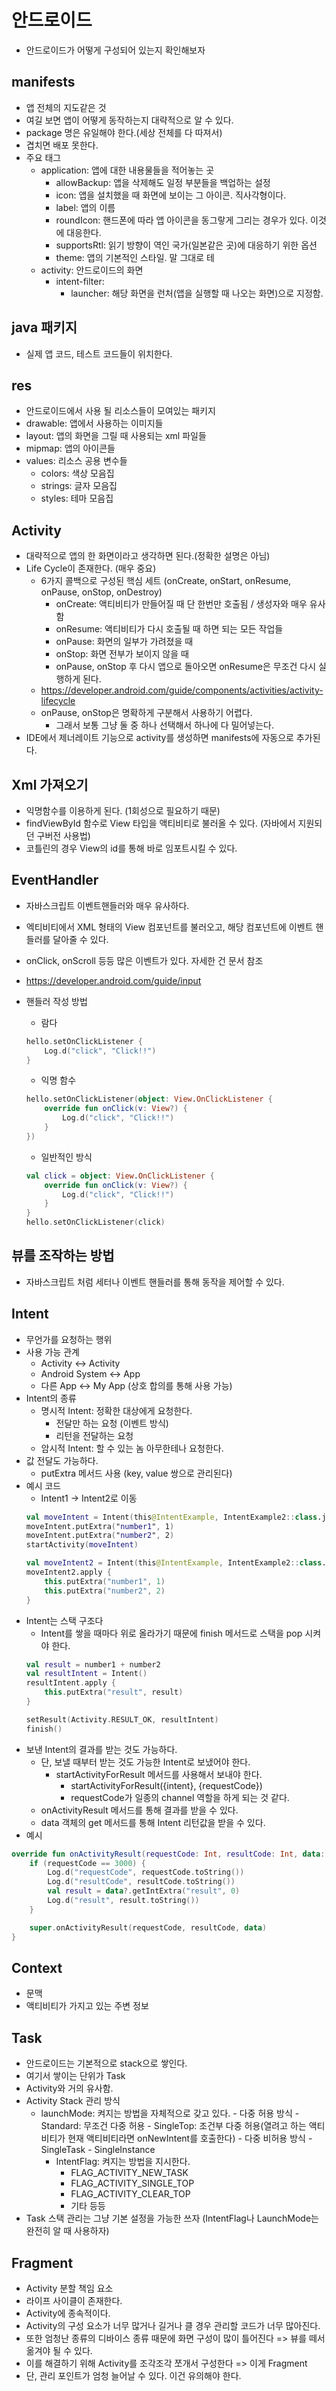 # 안드로이드
- 안드로이드가 어떻게 구성되어 있는지 확인해보자

## manifests
- 앱 전체의 지도같은 것
- 여길 보면 앱이 어떻게 동작하는지 대략적으로 알 수 있다.
- package 명은 유일해야 한다.(세상 전체를 다 따져서)
- 겹치면 배포 못한다.
- 주요 태그
    - application: 앱에 대한 내용물들을 적어놓는 곳
        - allowBackup: 앱을 삭제해도 일정 부분들을 백업하는 설정
        - icon: 앱을 설치했을 때 화면에 보이는 그 아이콘. 직사각형이다.
        - label: 앱의 이름
        - roundIcon: 핸드폰에 따라 앱 아이콘을 동그랗게 그리는 경우가 있다. 이것에 대응한다.
        - supportsRtl: 읽기 방향이 역인 국가(일본같은 곳)에 대응하기 위한 옵션
        - theme: 앱의 기본적인 스타일. 말 그대로 테
    - activity: 안드로이드의 화면
        - intent-filter:
            - launcher: 해당 화면을 런처(앱을 실행할 때 나오는 화면)으로 지정함.

## java 패키지
- 실제 앱 코드, 테스트 코드들이 위치한다.

## res
- 안드로이드에서 사용 될 리소스들이 모여있는 패키지
- drawable: 앱에서 사용하는 이미지들
- layout: 앱의 화면을 그릴 때 사용되는 xml 파일들
- mipmap: 앱의 아이콘들
- values: 리소스 공용 변수들
    - colors: 색상 모음집
    - strings: 글자 모음집
    - styles: 테마 모음집

## Activity
- 대략적으로 앱의 한 화면이라고 생각하면 된다.(정확한 설명은 아님)
- Life Cycle이 존재한다. (매우 중요)
    - 6가지 콜백으로 구성된 핵심 세트 (onCreate, onStart, onResume, onPause, onStop, onDestroy)
        - onCreate: 액티비티가 만들어질 때 단 한번만 호출됨 / 생성자와 매우 유사함
        - onResume: 액티비티가 다시 호출될 때 하면 되는 모든 작업들
        - onPause: 화면의 일부가 가려졌을 때
        - onStop: 화면 전부가 보이지 않을 때
        - onPause, onStop 후 다시 앱으로 돌아오면 onResume은 무조건 다시 실행하게 된다.
    - https://developer.android.com/guide/components/activities/activity-lifecycle
    - onPause, onStop은 명확하게 구분해서 사용하기 어렵다.
        - 그래서 보통 그냥 둘 중 하나 선택해서 하나에 다 밀어넣는다.
- IDE에서 제너레이트 기능으로 activity를 생성하면 manifests에 자동으로 추가된다.

## Xml 가져오기
- 익명함수를 이용하게 된다. (1회성으로 필요하기 때문)
- findViewById 함수로 View 타입을 액티비티로 불러올 수 있다. (자바에서 지원되던 구버전 사용법)
- 코틀린의 경우 View의 id를 통해 바로 임포트시킬 수 있다.

## EventHandler
- 자바스크립트 이벤트핸들러와 매우 유사하다.
- 엑티비티에서 XML 형태의 View 컴포넌트를 불러오고, 해당 컴포넌트에 이벤트 핸들러를 달아줄 수 있다.
- onClick, onScroll 등등 많은 이벤트가 있다. 자세한 건 문서 참조
- https://developer.android.com/guide/input
- 핸들러 작성 방법
    - 람다
    ```kotlin
    hello.setOnClickListener {
        Log.d("click", "Click!!")
    }
    ```

    - 익명 함수
    ```kotlin
    hello.setOnClickListener(object: View.OnClickListener {
        override fun onClick(v: View?) {
            Log.d("click", "Click!!")
        }
    })
    ```

    - 일반적인 방식
    ```kotlin
    val click = object: View.OnClickListener {
        override fun onClick(v: View?) {
            Log.d("click", "Click!!")
        }
    }
    hello.setOnClickListener(click)
    ```

## 뷰를 조작하는 방법
- 자바스크립트 처럼 세터나 이벤트 핸들러를 통해 동작을 제어할 수 있다.

## Intent
- 무언가를 요청하는 행위
- 사용 가능 관계
    - Activity <-> Activity
    - Android System <-> App
    - 다른 App <-> My App (상호 합의를 통해 사용 가능)
- Intent의 종류
    - 명시적 Intent: 정확한 대상에게 요청한다.
        - 전달만 하는 요청 (이벤트 방식)
        - 리턴을 전달하는 요청
    - 암시적 Intent: 할 수 있는 놈 아무한테나 요청한다.
- 값 전달도 가능하다.
    - putExtra 메서드 사용 (key, value 쌍으로 관리된다)
- 예시 코드
    - Intent1 -> Intent2로 이동
    ```kotlin
    val moveIntent = Intent(this@IntentExample, IntentExample2::class.java)
    moveIntent.putExtra("number1", 1)
    moveIntent.putExtra("number2", 2)
    startActivity(moveIntent)
    ```
    ```kotlin
    val moveIntent2 = Intent(this@IntentExample, IntentExample2::class.java)
    moveIntent2.apply {
        this.putExtra("number1", 1)
        this.putExtra("number2", 2)
    }
    ```
- Intent는 스택 구조다
    - Intent를 쌓을 때마다 위로 올라가기 때문에 finish 메서드로 스택을 pop 시켜야 한다.
    ```kotlin
    val result = number1 + number2
    val resultIntent = Intent()
    resultIntent.apply {
        this.putExtra("result", result)
    }

    setResult(Activity.RESULT_OK, resultIntent)
    finish()
    ```
- 보낸 Intent의 결과를 받는 것도 가능하다.
    - 단, 보낼 때부터 받는 것도 가능한 Intent로 보냈어야 한다.
        - startActivityForResult 메서드를 사용해서 보내야 한다.
            - startActivityForResult({intent}, {requestCode})
            - requestCode가 일종의 channel 역할을 하게 되는 것 같다.
    - onActivityResult 메서드를 통해 결과를 받을 수 있다.
    - data 객체의 get 메서드를 통해 Intent 리턴값을 받을 수 있다.
- 예시
```kotlin
override fun onActivityResult(requestCode: Int, resultCode: Int, data: Intent?) {
    if (requestCode == 3000) {
        Log.d("requestCode", requestCode.toString())
        Log.d("resultCode", resultCode.toString())
        val result = data?.getIntExtra("result", 0)
        Log.d("result", result.toString())
    }

    super.onActivityResult(requestCode, resultCode, data)
}
```

## Context
- 문맥
- 액티비티가 가지고 있는 주변 정보

## Task
- 안드로이드는 기본적으로 stack으로 쌓인다.
- 여기서 쌓이는 단위가 Task
- Activity와 거의 유사함.
- Activity Stack 관리 방식
    - launchMode: 켜지는 방법을 자체적으로 갖고 있다.
            - 다중 허용 방식
                - Standard: 무조건 다중 허용
                - SingleTop: 조건부 다중 허용(열려고 하는 액티비티가 현재 액티비티라면 onNewIntent를 호출한다)
            - 다중 비허용 방식
                - SingleTask
                - SingleInstance
        - IntentFlag: 켜지는 방법을 지시한다.
            - FLAG_ACTIVITY_NEW_TASK
            - FLAG_ACTIVITY_SINGLE_TOP
            - FLAG_ACTIVITY_CLEAR_TOP
            - 기타 등등
- Task 스택 관리는 그냥 기본 설정을 가능한 쓰자 (IntentFlag나 LaunchMode는 완전히 알 때 사용하자)

## Fragment
- Activity 분할 책임 요소
- 라이프 사이클이 존재한다.
- Activity에 종속적이다.
- Activity의 구성 요소가 너무 많거나 길거나 클 경우 관리할 코드가 너무 많아진다.
- 또한 엄청난 종류의 디바이스 종류 때문에 화면 구성이 많이 틀어진다 => 뷰를 떼서 옮겨야 될 수 있다.
- 이를 해결하기 위해 Activity를 조각조각 쪼개서 구성한다 => 이게 Fragment
- 단, 관리 포인트가 엄청 늘어날 수 있다. 이건 유의해야 한다.
